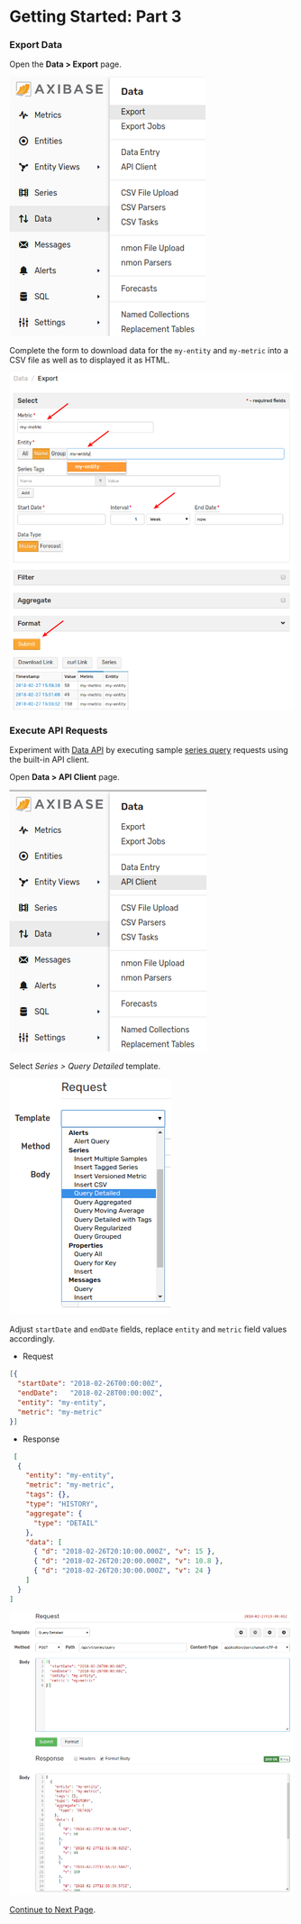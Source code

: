 # Getting Started: Part 3

### Export Data

Open the **Data > Export** page.

![](resources/getting-started-3_1.png)

Complete the form to download data for the `my-entity` and `my-metric` into a CSV file as well as to displayed it as HTML.

![](resources/getting-started-3_5.png)

### Execute API Requests

Experiment with [Data API](../api/data/README.md) by executing sample [series query](../api/data/series/query.md) requests using the built-in API client.

Open **Data > API Client** page.

![](resources/getting-started-3_2.png)

Select _Series > Query Detailed_ template.

![](resources/getting-started-3_3.png)

Adjust `startDate` and `endDate` fields, replace `entity` and `metric` field values accordingly.

* Request

```json
[{
  "startDate": "2018-02-26T00:00:00Z",
  "endDate":   "2018-02-28T00:00:00Z",
  "entity": "my-entity",
  "metric": "my-metric"
}]
```

* Response

```json
 [
  {
    "entity": "my-entity",
    "metric": "my-metric",
    "tags": {},
    "type": "HISTORY",
    "aggregate": {
      "type": "DETAIL"
    },
    "data": [
      { "d": "2018-02-26T20:10:00.000Z", "v": 15 },
      { "d": "2018-02-26T20:20:00.000Z", "v": 10.8 },
      { "d": "2018-02-26T20:30:00.000Z", "v": 24 }
    ]
  }
]
```

![](resources/getting-started-3_4.png)

[Continue to Next Page](getting-started-4.md).
